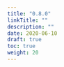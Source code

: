 ```yaml
---
title: "0.8.0"
linkTitle: ""
description: ""
date: 2020-06-10
draft: true
toc: true
weight: 20
---
```


